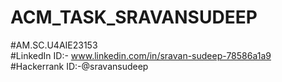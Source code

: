 # ACM_TASK_SRAVANSUDEEP<br>
#AM.SC.U4AIE23153 <br>
#LinkedIn ID:- www.linkedin.com/in/sravan-sudeep-78586a1a9 <br>
#Hackerrank ID:-@sravansudeep <br>
